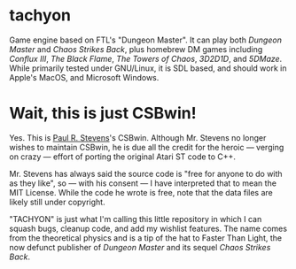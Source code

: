 # tachyon
Game engine based on FTL's "Dungeon Master". It can play both _Dungeon Master_ and _Chaos Strikes Back_, plus homebrew DM games including _Conflux III_, _The Black Flame_, _The Towers of Chaos_, _3D2D1D_, and _5DMaze_. While primarily tested under GNU/Linux, it is SDL based, and should work in Apple's MacOS, and Microsoft Windows.

# Wait, this is just CSBwin!
Yes. This is [Paul R. Stevens](http://www.dianneandpaul.net/)'s CSBwin. Although Mr. Stevens no longer wishes to maintain CSBwin, he is due all the credit for the heroic — verging on crazy — effort of porting the original Atari ST code to C++. 

Mr. Stevens has always said the source code is "free for anyone to do with as they like", so — with his consent — I have interpreted that to mean the MIT License. While the code he wrote is free, note that the data files are likely still under copyright.

"TACHYON" is just what I'm calling this little repository in which I can squash bugs, cleanup code, and add my wishlist features. The name comes from the theoretical physics and is a tip of the hat to Faster Than Light, the now defunct publisher of *Dungeon Master* and its sequel *Chaos Strikes Back*. 

